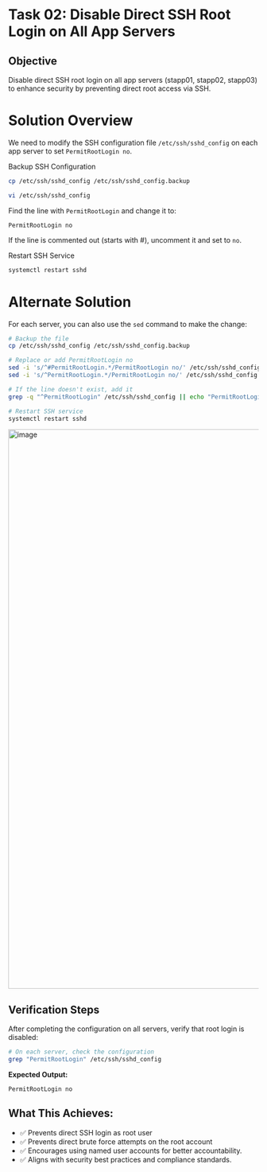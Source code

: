 # Task 02: Disable Direct SSH Root Login on All App Servers

## Objective

Disable direct SSH root login on all app servers (stapp01, stapp02, stapp03) to enhance security by preventing direct root access via SSH.



# Solution Overview

We need to modify the SSH configuration file `/etc/ssh/sshd_config` on each app server to set `PermitRootLogin no`.

Backup SSH Configuration

```bash
cp /etc/ssh/sshd_config /etc/ssh/sshd_config.backup
```

```bash
vi /etc/ssh/sshd_config
```

Find the line with `PermitRootLogin` and change it to:

```
PermitRootLogin no
```

If the line is commented out (starts with #), uncomment it and set to `no`. 

Restart SSH Service

```bash
systemctl restart sshd
```

# Alternate Solution


For each server, you can also use the `sed` command to make the change:

```bash
# Backup the file
cp /etc/ssh/sshd_config /etc/ssh/sshd_config.backup

# Replace or add PermitRootLogin no
sed -i 's/^#PermitRootLogin.*/PermitRootLogin no/' /etc/ssh/sshd_config
sed -i 's/^PermitRootLogin.*/PermitRootLogin no/' /etc/ssh/sshd_config

# If the line doesn't exist, add it
grep -q "^PermitRootLogin" /etc/ssh/sshd_config || echo "PermitRootLogin no" >> /etc/ssh/sshd_config

# Restart SSH service
systemctl restart sshd
```

<img width="1442" height="1125" alt="image" src="https://github.com/user-attachments/assets/0dd48c42-e06c-4ddf-9f80-75ad3bb00bc6" />



## Verification Steps

After completing the configuration on all servers, verify that root login is disabled:


```bash
# On each server, check the configuration
grep "PermitRootLogin" /etc/ssh/sshd_config
```

**Expected Output:**

```
PermitRootLogin no
```

## What This Achieves:

- ✅ Prevents direct SSH login as root user
- ✅ Prevents direct brute force attempts on the root account
- ✅ Encourages using named user accounts for better accountability.
- ✅ Aligns with security best practices and compliance standards.
